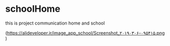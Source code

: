 # schoolHome
this is project communication home and school

(https://alideveloper.ir/image_app_school/Screenshot_۲۰۱۹۰۳۰۶-۰۹۵۴۱۵.png)
